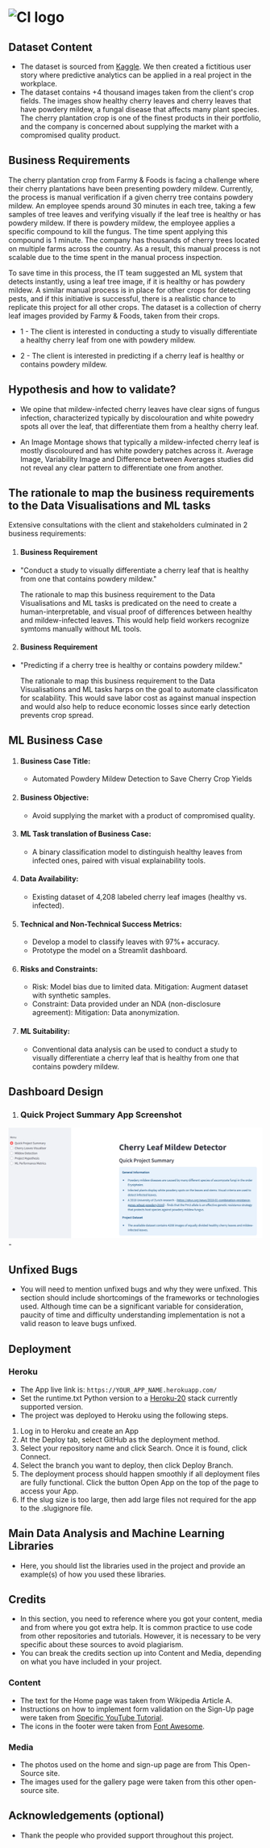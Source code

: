 # ![CI logo](https://codeinstitute.s3.amazonaws.com/fullstack/ci_logo_small.png)

## Dataset Content

- The dataset is sourced from [Kaggle](https://www.kaggle.com/codeinstitute/cherry-leaves). We then created a fictitious user story where predictive analytics can be applied in a real project in the workplace.
- The dataset contains +4 thousand images taken from the client's crop fields. The images show healthy cherry leaves and cherry leaves that have powdery mildew, a fungal disease that affects many plant species. The cherry plantation crop is one of the finest products in their portfolio, and the company is concerned about supplying the market with a compromised quality product.

## Business Requirements

The cherry plantation crop from Farmy & Foods is facing a challenge where their cherry plantations have been presenting powdery mildew. Currently, the process is manual verification if a given cherry tree contains powdery mildew. An employee spends around 30 minutes in each tree, taking a few samples of tree leaves and verifying visually if the leaf tree is healthy or has powdery mildew. If there is powdery mildew, the employee applies a specific compound to kill the fungus. The time spent applying this compound is 1 minute. The company has thousands of cherry trees located on multiple farms across the country. As a result, this manual process is not scalable due to the time spent in the manual process inspection.

To save time in this process, the IT team suggested an ML system that detects instantly, using a leaf tree image, if it is healthy or has powdery mildew. A similar manual process is in place for other crops for detecting pests, and if this initiative is successful, there is a realistic chance to replicate this project for all other crops. The dataset is a collection of cherry leaf images provided by Farmy & Foods, taken from their crops.

- 1 - The client is interested in conducting a study to visually differentiate a healthy cherry leaf from one with powdery mildew.
  
- 2 - The client is interested in predicting if a cherry leaf is healthy or contains powdery mildew.

## Hypothesis and how to validate?

- We opine that mildew-infected cherry leaves have clear signs of fungus infection, characterized typically by discolouration and white powedry spots all over the leaf, that differentiate them from a healthy cherry leaf.
  
- An Image Montage shows that typically a mildew-infected cherry leaf is mostly discoloured and has white powdery patches across it. Average Image, Variability Image and Difference between Averages studies did not reveal any clear pattern to differentiate one from another.

## The rationale to map the business requirements to the Data Visualisations and ML tasks

Extensive consultations with the client and stakeholders culminated in 2 business requirements:

1. #### Business Requirement 
- "Conduct a study to visually differentiate a cherry leaf that is healthy from one that contains powdery mildew." 
  
  The rationale to map this business requirement to the Data Visualisations and ML tasks is predicated on the need to create a human-interpretable, and visual proof of differences between healthy and mildew-infected leaves. This would help field workers recognize symtoms manually without ML tools.

2. #### Business Requirement
- "Predicting if a cherry tree is healthy or contains powdery mildew."
  
  The rationale to map this business requirement to the Data Visualisations and ML tasks harps on the goal to automate classificaton for scalability. This would save labor cost as against manual inspection and would also help to reduce economic losses since early detection prevents crop spread.

## ML Business Case

1. #### Business Case Title:
   - Automated Powdery Mildew Detection to Save Cherry Crop Yields
  
2. #### Business Objective:
   - Avoid supplying the market with a product of compromised quality. 

3. #### ML Task translation of Business Case:
   - A binary classification model to distinguish healthy leaves from infected ones, paired with visual explainability tools.

4. #### Data Availability:
   - Existing dataset of 4,208 labeled cherry leaf images (healthy vs. infected).
  
5. #### Technical and Non-Technical Success Metrics:
   - Develop a model to classify leaves with 97%+ accuracy.
   - Prototype the model on a Streamlit dashboard.

6. #### Risks and Constraints:
   - Risk: Model bias due to limited data. Mitigation: Augment dataset with synthetic samples.
   - Constraint: Data provided under an NDA (non-disclosure agreement): Mitigation: Data anonymization.

7. #### ML Suitability:
   - Conventional data analysis can be used to conduct a study to visually differentiate a cherry leaf that is healthy from one that contains powdery mildew.

## Dashboard Design

1. ### Quick Project Summary App Screenshot
   
![Quick Project Summary Screenshot](docs/images/Capture.PNG1.PNG)
    - 

## Unfixed Bugs

- You will need to mention unfixed bugs and why they were unfixed. This section should include shortcomings of the frameworks or technologies used. Although time can be a significant variable for consideration, paucity of time and difficulty understanding implementation is not a valid reason to leave bugs unfixed.

## Deployment

### Heroku

- The App live link is: `https://YOUR_APP_NAME.herokuapp.com/`
- Set the runtime.txt Python version to a [Heroku-20](https://devcenter.heroku.com/articles/python-support#supported-runtimes) stack currently supported version.
- The project was deployed to Heroku using the following steps.

1. Log in to Heroku and create an App
2. At the Deploy tab, select GitHub as the deployment method.
3. Select your repository name and click Search. Once it is found, click Connect.
4. Select the branch you want to deploy, then click Deploy Branch.
5. The deployment process should happen smoothly if all deployment files are fully functional. Click the button Open App on the top of the page to access your App.
6. If the slug size is too large, then add large files not required for the app to the .slugignore file.

## Main Data Analysis and Machine Learning Libraries

- Here, you should list the libraries used in the project and provide an example(s) of how you used these libraries.

## Credits

- In this section, you need to reference where you got your content, media and from where you got extra help. It is common practice to use code from other repositories and tutorials. However, it is necessary to be very specific about these sources to avoid plagiarism.
- You can break the credits section up into Content and Media, depending on what you have included in your project.

### Content

- The text for the Home page was taken from Wikipedia Article A.
- Instructions on how to implement form validation on the Sign-Up page were taken from [Specific YouTube Tutorial](https://www.youtube.com/).
- The icons in the footer were taken from [Font Awesome](https://fontawesome.com/).

### Media

- The photos used on the home and sign-up page are from This Open-Source site.
- The images used for the gallery page were taken from this other open-source site.

## Acknowledgements (optional)

- Thank the people who provided support throughout this project.
